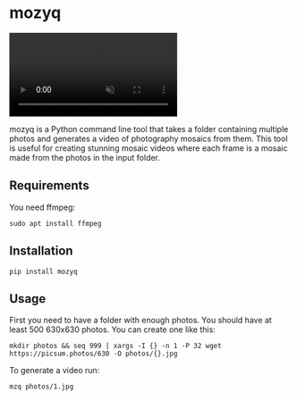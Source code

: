# mozyq

<video src="https://github.com/user-attachments/assets/b8511765-de53-4cc5-9f03-fde85ed9c3f0" autoplay muted></video>

mozyq is a Python command line tool that takes a folder containing multiple photos and generates a video of photography mosaics from them. This tool is useful for creating stunning mosaic videos where each frame is a mosaic made from the photos in the input folder.

## Requirements
You need ffmpeg:
```
sudo apt install ffmpeg
```

## Installation
```
pip install mozyq
```


## Usage

First you need to have a folder with enough photos.
You should have at least 500 630x630 photos.
You can create one like this:
```
mkdir photos && seq 999 | xargs -I {} -n 1 -P 32 wget https://picsum.photos/630 -O photos/{}.jpg
```



To generate a video run:
```
mzq photos/1.jpg
```
